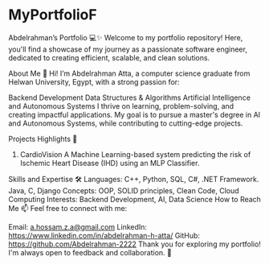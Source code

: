 # MyPortfolioF
Abdelrahman’s Portfolio 💻✨
Welcome to my portfolio repository! Here, you'll find a showcase of my journey as a passionate software engineer, dedicated to creating efficient, scalable, and clean solutions.

About Me
👋 Hi! I’m Abdelrahman Atta, a computer science graduate from Helwan University, Egypt, with a strong passion for:

Backend Development
Data Structures & Algorithms
Artificial Intelligence and Autonomous Systems
I thrive on learning, problem-solving, and creating impactful applications. My goal is to pursue a master's degree in AI and Autonomous Systems, while contributing to cutting-edge projects.

Projects Highlights 🚀
1. CardioVision
A Machine Learning-based system predicting the risk of Ischemic Heart Disease (IHD) using an MLP Classifier.

     






Skills and Expertise 🛠️
Languages: C++, Python, SQL, C#, .NET Framework. Java, C, Django
Concepts: OOP, SOLID principles, Clean Code, Cloud Computing
Interests: Backend Development, AI, Data Science
How to Reach Me 📫
Feel free to connect with me:

Email: a.hossam.z.a@gmail.com
LinkedIn: https://www.linkedin.com/in/abdelrahman-h-atta/
GitHub: https://github.com/Abdelrahman-2222
Thank you for exploring my portfolio! I'm always open to feedback and collaboration. 🚀